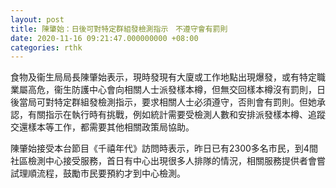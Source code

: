 ```yaml
---
layout: post
title: 陳肇始：日後可對特定群組發檢測指示　不遵守會有罰則
date: 2020-11-16 09:21:47.000000000 +08:00
categories: rthk
---
```


食物及衞生局局長陳肇始表示，現時發現有大廈或工作地點出現爆發，或有特定職業屬高危，衞生防護中心會向相關人士派發樣本樽，但無交回樣本樽沒有罰則，日後當局可對特定群組發檢測指示，要求相關人士必須遵守，否則會有罰則。但她承認，有關指示在執行時有挑戰，例如統計需要受檢測人數和安排派發樣本樽、追蹤交還樣本等工作，都需要其他相關政策局協助。

陳肇始接受本台節目《千禧年代》訪問時表示，昨日已有2300多名市民，到4間社區檢測中心接受服務，首日有中心出現很多人排隊的情況，相關服務提供者會嘗試理順流程，鼓勵市民要預約才到中心檢測。
